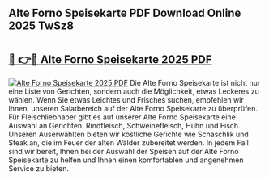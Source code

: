 ## Alte Forno Speisekarte PDF Download Online 2025 TwSz8

# <h2><a href="http://gc5yssu.nevu.top/?p=Alte+Forno+Speisekarte">🔗 👉🔴 Alte Forno Speisekarte 2025 PDF</a></h2>

[![Alte Forno Speisekarte 2025 PDF](https://i.imgur.com/dBaPXMq.png)](http://gc5yssu.nevu.top/?p=Alte+Forno+Speisekarte)
Die Alte Forno Speisekarte ist nicht nur eine Liste von Gerichten, sondern auch die Möglichkeit, etwas Leckeres zu wählen. Wenn Sie etwas Leichtes und Frisches suchen, empfehlen wir Ihnen, unseren Salatbereich auf der Alte Forno Speisekarte zu überprüfen. Für Fleischliebhaber gibt es auf unserer Alte Forno Speisekarte eine Auswahl an Gerichten: Rindfleisch, Schweinefleisch, Huhn und Fisch. Unseren Auserwählten bieten wir köstliche Gerichte wie Schaschlik und Steak an, die im Feuer der alten Wälder zubereitet werden. In jedem Fall sind wir bereit, Ihnen bei der Auswahl der Speisen auf der Alte Forno Speisekarte zu helfen und Ihnen einen komfortablen und angenehmen Service zu bieten.
